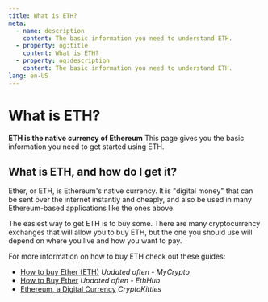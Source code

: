 ```yaml
---
title: What is ETH?
meta:
  - name: description
    content: The basic information you need to understand ETH.
  - property: og:title
    content: What is ETH?
  - property: og:description
    content: The basic information you need to understand ETH.
lang: en-US
---
```


# What is ETH?

<div class="featured">

  **ETH is the native currency of Ethereum** This page gives you the basic information you need to get started using ETH.

</div>


## What is ETH, and how do I get it?

Ether, or ETH, is Ethereum's native currency. It is "digital money" that can be sent over the internet instantly and cheaply, and also be used in many Ethereum-based applications like the ones above.

The easiest way to get ETH is to buy some. There are many cryptocurrency exchanges that will allow you to buy ETH, but the one you should use will depend on where you live and how you want to pay.

For more information on how to buy ETH check out these guides:

- [How to buy Ether (ETH)](https://support.mycrypto.com/how-to/getting-started/how-to-buy-ether-with-usd) *Updated often - MyCrypto*
- [How to Buy Ether](https://docs.ethhub.io/using-ethereum/how-to-buy-ether/) *Updated often - EthHub*
- [Ethereum, a Digital Currency](https://www.cryptokitties.co/faq#ethereum-a-digital-currency) *CryptoKitties*


